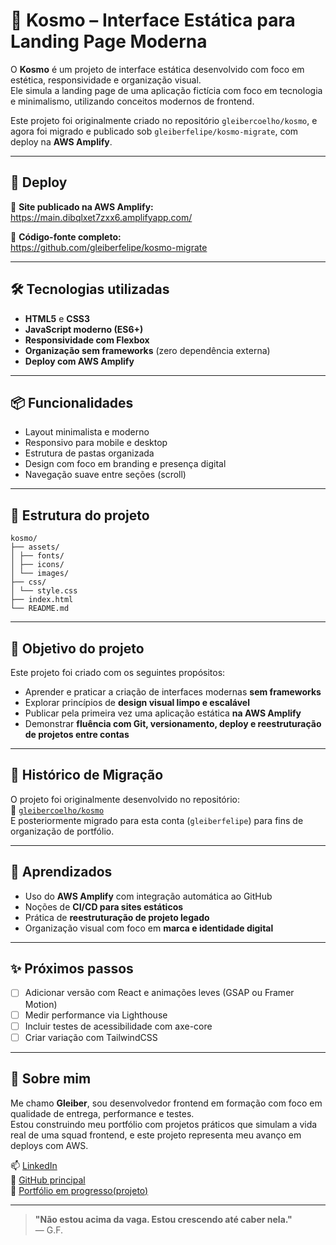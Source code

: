 # 🌌 Kosmo – Interface Estática para Landing Page Moderna

O **Kosmo** é um projeto de interface estática desenvolvido com foco em estética, responsividade e organização visual.  
Ele simula a landing page de uma aplicação fictícia com foco em tecnologia e minimalismo, utilizando conceitos modernos de frontend.

Este projeto foi originalmente criado no repositório `gleibercoelho/kosmo`, e agora foi migrado e publicado sob `gleiberfelipe/kosmo-migrate`, com deploy na **AWS Amplify**.

---

## 🚀 Deploy

🔗 **Site publicado na AWS Amplify:**  
https://main.dibqlxet7zxx6.amplifyapp.com/

📁 **Código-fonte completo:**  
https://github.com/gleiberfelipe/kosmo-migrate

---

## 🛠️ Tecnologias utilizadas

- **HTML5** e **CSS3**
- **JavaScript moderno (ES6+)**
- **Responsividade com Flexbox**
- **Organização sem frameworks** (zero dependência externa)
- **Deploy com AWS Amplify**

---

## 📦 Funcionalidades

- Layout minimalista e moderno
- Responsivo para mobile e desktop
- Estrutura de pastas organizada
- Design com foco em branding e presença digital
- Navegação suave entre seções (scroll)

---

## 📁 Estrutura do projeto
```
kosmo/
├── assets/
│ ├── fonts/
│ ├── icons/
│ └── images/
├── css/
│ └── style.css
├── index.html
└── README.md
```

---

## 📄 Objetivo do projeto

Este projeto foi criado com os seguintes propósitos:

- Aprender e praticar a criação de interfaces modernas **sem frameworks**
- Explorar princípios de **design visual limpo e escalável**
- Publicar pela primeira vez uma aplicação estática **na AWS Amplify**
- Demonstrar **fluência com Git, versionamento, deploy e reestruturação de projetos entre contas**

---

## 🔄 Histórico de Migração

O projeto foi originalmente desenvolvido no repositório:  
📎 [`gleibercoelho/kosmo`](https://github.com/gleibercoelho/kosmo)  
E posteriormente migrado para esta conta (`gleiberfelipe`) para fins de organização de portfólio.

---

## 📌 Aprendizados

- Uso do **AWS Amplify** com integração automática ao GitHub
- Noções de **CI/CD para sites estáticos**
- Prática de **reestruturação de projeto legado**
- Organização visual com foco em **marca e identidade digital**

---

## ✨ Próximos passos

- [ ] Adicionar versão com React e animações leves (GSAP ou Framer Motion)
- [ ] Medir performance via Lighthouse
- [ ] Incluir testes de acessibilidade com axe-core
- [ ] Criar variação com TailwindCSS

---

## 🙋 Sobre mim

Me chamo **Gleiber**, sou desenvolvedor frontend em formação com foco em qualidade de entrega, performance e testes.  
Estou construindo meu portfólio com projetos práticos que simulam a vida real de uma squad frontend, e este projeto representa meu avanço em deploys com AWS.

📫 [LinkedIn](https://www.linkedin.com/in/gleiber-coelho-40ba6927)  
📁 [GitHub principal](https://github.com/gleiberfelipe)  
📂 [Portfólio em progresso(projeto)](https://github.com/gleiberfelipe/fsw-food)

---

> **"Não estou acima da vaga. Estou crescendo até caber nela."**  
> — G.F.
